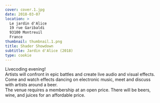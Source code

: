 ```yaml
---
cover: cover.1.jpg
date: 2018-03-07
location: >
  Le jardin d'Alice
  19 rue Garibaldi
  93100 Montreuil
  France
thumbnail: thumbnail.1.png
title: Shader Showdown
subtitle: Jardin d'Alice (2018)
type: cookie
---
```


Livecoding evening!  
Artists will confront in epic battles and create live audio and visual effects.  
Come and watch effects dancing on electronic music, meet and discuss with artists around a beer.  
The venue requires a membership at an open price. There will be beers, wine, and juices for an affordable price.
